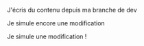 J'écris du contenu depuis ma branche de dev 


Je simule encore une modification 

Je simule une modification ! 
